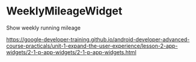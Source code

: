# WeeklyMileageWidget
Show weekly running mileage

https://google-developer-training.github.io/android-developer-advanced-course-practicals/unit-1-expand-the-user-experience/lesson-2-app-widgets/2-1-p-app-widgets/2-1-p-app-widgets.html
